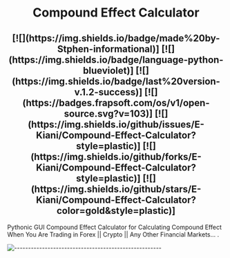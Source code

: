 <h1 align="center"> 
    Compound Effect Calculator
</h1>

<h2 align="center">
    [![](https://img.shields.io/badge/made%20by-Stphen-informational)]
    [![](https://img.shields.io/badge/language-python-blueviolet)]
    [![](https://img.shields.io/badge/last%20version-v.1.2-success)]
    [![](https://badges.frapsoft.com/os/v1/open-source.svg?v=103)]
    [![](https://img.shields.io/github/issues/E-Kiani/Compound-Effect-Calculator?style=plastic)]
    [![](https://img.shields.io/github/forks/E-Kiani/Compound-Effect-Calculator?style=plastic)]
    [![](https://img.shields.io/github/stars/E-Kiani/Compound-Effect-Calculator?color=gold&style=plastic)]
</h2>


Pythonic GUI Compound Effect Calculator for Calculating Compound Effect When You Are Trading in Forex || Crypto || Any Other Financial Markets... .

![-----------------------------------------------------](https://raw.githubusercontent.com/andreasbm/readme/master/assets/lines/rainbow.png)

